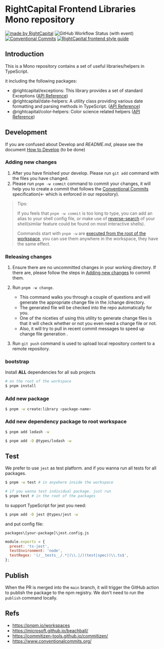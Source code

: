 # RightCapital Frontend Libraries Mono repository

<!-- Badges area start -->

[![made by RightCapital](https://img.shields.io/badge/made_by-RightCapital-5070e6)](https://rightcapital.com)
![GitHub Workflow Status (with event)](https://img.shields.io/github/actions/workflow/status/RightCapitalHQ/frontend-libraries/ci.yml)
[![Conventional Commits](https://img.shields.io/badge/Conventional%20Commits-1.0.0-%23FE5196?logo=conventionalcommits&logoColor=white)](https://conventionalcommits.org)
[![RightCapital frontend style guide](https://img.shields.io/badge/code_style-RightCapital-5c4c64?labelColor=f0ede8)](https://github.com/RightCapitalHQ/frontend-style-guide)

<!-- Badges area end -->

## Introduction

This is a Mono repository contains a set of useful libraries/helpers in TypeScript.

it including the following packages:

- @rightcapital/exceptions: This library provides a set of standard Exceptions ([API Reference](https://github.com/RightCapitalHQ/frontend-libraries/tree/main/packages/exceptions/docs))
- @rightcapital/date-helpers: A utility class providing various date formatting and parsing methods in TypeScript. ([API Reference](https://github.com/RightCapitalHQ/frontend-libraries/blob/main/packages/date-helpers/docs/modules.md))
- @rightcapital/color-helpers: Color science related helpers ([API Reference](https://github.com/RightCapitalHQ/frontend-libraries/blob/main/packages/color-helpers/docs/modules.md))

## Development

If you are confused about Develop and _README.md_, please see the document
[How to Develop]() (to be done)

### Adding new changes

1. After you have finished your develop. Please run `git add` command with the
   files you have changed.
2. Please run `pnpm -w commit` command to commit your changes, it will help you to create a commit that follows the [Conventional Commits](https://www.conventionalcommits.org/zh-hans/v1.0.0/#%e7%ba%a6%e5%ae%9a%e5%bc%8f%e6%8f%90%e4%ba%a4%e8%a7%84%e8%8c%83) specification(\<\- which is enforced in our repository).

> Tips:
>
> If you feels that `pnpm -w commit` is too long to type, you can add an alias to your shell config file, or make use of [reverse-search](https://unix.stackexchange.com/questions/73498/how-to-cycle-through-reverse-i-search-in-bash) of your shell(similar feature could be found on most interactive shells).
>
> Commands start with `pnpm -w` are [executed from the root of the workspace](https://pnpm.io/pnpm-cli#-w---workspace-root), you can use them anywhere in the workspace, they have the same effect.

### Releasing changes

1. Ensure there are no uncommitted changes in your working directory. If there are, please follow the steps in [Adding new changes](#adding-new-changes) to commit them.

2. Run `pnpm -w change`.

   - This command walks you through a couple of questions and will generate the appropriate change file in the /change directory.
   - The generated file will be checked into the repo automatically for you.
   - One of the niceties of using this utility to generate change files is that it will check whether or not you even need a change file or not.
   - Also, it will try to pull in recent commit messages to speed up change file generation .

3. Run `git push` command is used to upload local repository content to a remote repository.

### bootstrap

Install **ALL** dependencies for all sub projects

```sh
# on the root of the workspace
$ pnpm install
```

### Add new package

```sh
$ pnpm -w create:library <package-name>
```

### Add new dependency package to root workspace

```sh
$ pnpm add lodash -w

$ pnpm add -D @types/lodash -w
```

## Test

We prefer to use `jest` as test platform. and if you wanna run all tests for all packages.

```sh
$ pnpm -w test # in anywhere inside the workspace

# if you wanna test individual package. just run
$ pnpm test # in the root of the packages
```

to support TypeScript for jest you need:

```sh
$ pnpm add -D jest @types/jest -w
```

and put config file:

`packages\[your-package]\jest.config.js`

```javascript
module.exports = {
  preset: 'ts-jest',
  testEnvironment: 'node',
  testRegex: '(/__tests__/.*|(\\.|/)(test|spec))\\.ts$',
};
```

## Publish

When the PR is merged into the `main` branch, it will trigger the GitHub action to publish the package to the npm registry.
We don't need to run the `publish` command locally.

## Refs

- https://pnpm.io/workspaces
- https://microsoft.github.io/beachball/
- https://commitizen-tools.github.io/commitizen/
- https://www.conventionalcommits.org/

